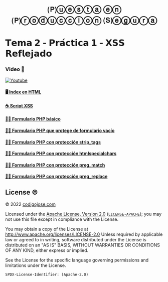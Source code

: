 [//]: # (Parenthesis + Bubble text ) 
<h1 align="center">
🄟ⓤⓔⓢⓣⓐ ⓔⓝ 🄟ⓡⓞⓓⓤⓒⓒⓘⓞⓝ 🄢ⓔⓖⓤⓡⓐ
</h1>

[//]: # (Bold Sans)
# 𝗧𝗲𝗺𝗮 𝟮 - 𝗣𝗿𝗮́𝗰𝘁𝗶𝗰𝗮 𝟭 - 𝗫𝗦𝗦 𝗥𝗲𝗳𝗹𝗲𝗷𝗮𝗱𝗼

### Video 🎥
[![Youtube](https://img.youtube.com/vi/2VoRz_4Y1v4/0.jpg)](https://youtu.be/2VoRz_4Y1v4)


#### [🖥️ Index en HTML](index.html)
#### [☕ Script XSS](xss-basic.js)
#### [🧑‍💻 Formulario PHP básico](submit-basic.php)
#### [🧑‍💻 Formulario PHP que protege de formulario vacío](submit-empty.php)
#### [🧑‍💻 Formulario PHP con protección strip_tags](submit-strip_tags.php)
#### [🧑‍💻 Formulario PHP con protección htmlspecialchars](submit-htmlspecialchars.php)
#### [🧑‍💻 Formulario PHP con protección preg_match](submit-preg_match.php)
#### [🧑‍💻 Formulario PHP con protección preg_replace](submit-preg_replace.php)

## License ©️
© 2022 [codigojose.com](https://codigojose.com)

Licensed under the [Apache License, Version 2.0](https://www.apache.org/licenses/LICENSE-2.0) ([`LICENSE-APACHE`](https://www.apache.org/licenses/LICENSE-2.0));
you may not use this file except in compliance with the License.

You may obtain a copy of the License at http://www.apache.org/licenses/LICENSE-2.0 Unless required by applicable law or agreed to in writing, software
distributed under the License is distributed on an "AS IS" BASIS,
WITHOUT WARRANTIES OR CONDITIONS OF ANY KIND, either express or implied.

See the License for the specific language governing permissions and
limitations under the License.

`SPDX-License-Identifier: (Apache-2.0)`
